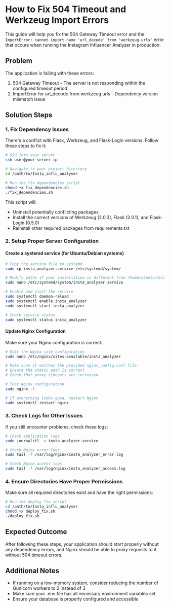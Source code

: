 # How to Fix 504 Timeout and Werkzeug Import Errors

This guide will help you fix the 504 Gateway Timeout error and the `ImportError: cannot import name 'url_decode' from 'werkzeug.urls'` error that occurs when running the Instagram Influencer Analyzer in production.

## Problem

The application is failing with these errors:
1. 504 Gateway Timeout - The server is not responding within the configured timeout period
2. ImportError for url_decode from werkzeug.urls - Dependency version mismatch issue

## Solution Steps

### 1. Fix Dependency Issues

There's a conflict with Flask, Werkzeug, and Flask-Login versions. Follow these steps to fix it:

```bash
# SSH into your server
ssh user@your-server-ip

# Navigate to your project directory
cd /path/to/Insta_influ_analyser

# Run the fix dependencies script
chmod +x fix_dependencies.sh
./fix_dependencies.sh
```

This script will:
- Uninstall potentially conflicting packages
- Install the correct versions of Werkzeug (2.0.3), Flask (2.0.1), and Flask-Login (0.5.0)
- Reinstall other required packages from requirements.txt

### 2. Setup Proper Server Configuration

#### Create a systemd service (for Ubuntu/Debian systems)

```bash
# Copy the service file to systemd
sudo cp insta_analyzer.service /etc/systemd/system/

# Modify paths if your installation is different from /home/ubuntu/Insta_influ_analyser
sudo nano /etc/systemd/system/insta_analyzer.service

# Enable and start the service
sudo systemctl daemon-reload
sudo systemctl enable insta_analyzer
sudo systemctl start insta_analyzer

# Check service status
sudo systemctl status insta_analyzer
```

#### Update Nginx Configuration

Make sure your Nginx configuration is correct:

```bash
# Edit the Nginx site configuration
sudo nano /etc/nginx/sites-available/insta_analyzer

# Make sure it matches the provided nginx_config.conf file
# Ensure the static path is correct
# Check that proxy timeouts are increased

# Test Nginx configuration
sudo nginx -t

# If everything looks good, restart Nginx
sudo systemctl restart nginx
```

### 3. Check Logs for Other Issues

If you still encounter problems, check these logs:

```bash
# Check application logs
sudo journalctl -u insta_analyzer.service

# Check Nginx error logs
sudo tail -f /var/log/nginx/insta_analyzer_error.log

# Check Nginx access logs
sudo tail -f /var/log/nginx/insta_analyzer_access.log
```

### 4. Ensure Directories Have Proper Permissions

Make sure all required directories exist and have the right permissions:

```bash
# Run the deploy fix script
cd /path/to/Insta_influ_analyser
chmod +x deploy_fix.sh
./deploy_fix.sh
```

## Expected Outcome

After following these steps, your application should start properly without any dependency errors, and Nginx should be able to proxy requests to it without 504 timeout errors.

## Additional Notes

- If running on a low-memory system, consider reducing the number of Gunicorn workers to 2 instead of 3
- Make sure your .env file has all necessary environment variables set
- Ensure your database is properly configured and accessible 